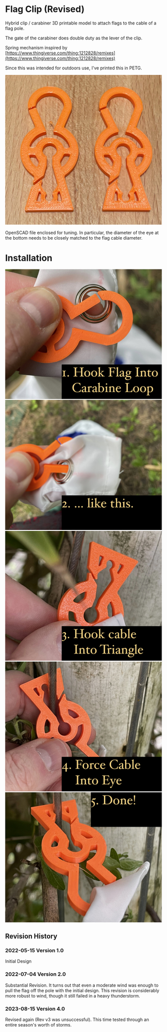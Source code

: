 # Flag Clip (Revised)

Hybrid clip / carabiner 3D printable model to attach flags to the cable of a flag pole.

The gate of the carabiner does double duty as the lever of the clip.

Spring mechanism inspired by [https://www.thingiverse.com/thing:1212828/remixes](https://www.thingiverse.com/thing:1212828/remixes)

Since this was intended for outdoors use, I've printed this in PETG.

![](img/clip.jpeg)

OpenSCAD file enclosed for tuning. In particular, the diameter of the eye at the bottom needs to be closely matched to the flag cable diameter.

# Installation

![](img/install_1.jpeg)
![](img/install_2.jpeg)
![](img/install_3.jpeg)
![](img/install_4.jpeg)
![](img/install_5.jpeg)

## Revision History

### 2022-05-15 Version 1.0	

Initial Design

### 2022-07-04 Version 2.0

Substantial Revision. It turns out that even a moderate wind was enough to pull the flag off the pole with the initial design. This revision is considerably more robust to wind, though it still failed in a heavy thunderstorm.

### 2023-08-15 Version 4.0

Revised again (Rev v3 was unsuccessful). This time tested through an entire season's worth of storms.